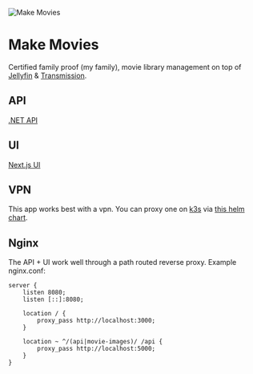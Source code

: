 ![Make Movies](https://github.com/axle-h/make-movies/actions/workflows/main.yml/badge.svg)

# Make Movies

Certified family proof (my family), movie library management on top of [Jellyfin](https://jellyfin.org) & [Transmission](https://transmissionbt.com/).

## API

[.NET API](api/README.md)

## UI

[Next.js UI](ui/README.md)

## VPN

This app works best with a vpn. You can proxy one on [k3s](https://k3s.io) via [this helm chart](helm/README.md).

## Nginx

The API + UI work well through a path routed reverse proxy. Example nginx.conf:

```
server {
	listen 8080;
	listen [::]:8080;

	location / {
        proxy_pass http://localhost:3000;
	}

	location ~ ^/(api|movie-images)/ /api {
        proxy_pass http://localhost:5000;
    }
}
```